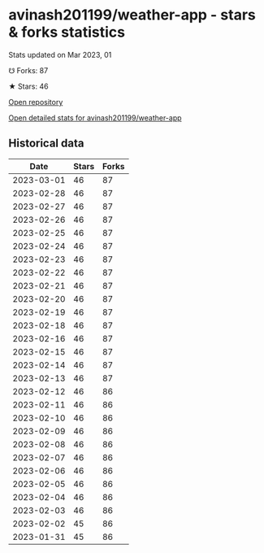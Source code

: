 # avinash201199/weather-app - stars & forks statistics

Stats updated on Mar 2023, 01

☋ Forks: 87

★ Stars: 46

[Open repository](https://github.com/avinash201199/weather-app)

[Open detailed stats for avinash201199/weather-app](https://reviewgithub.com/rep/avinash201199/weather-app)

## Historical data
| Date | Stars | Forks |
|------|-------|-------|
| 2023-03-01 | 46 | 87 | 
| 2023-02-28 | 46 | 87 | 
| 2023-02-27 | 46 | 87 | 
| 2023-02-26 | 46 | 87 | 
| 2023-02-25 | 46 | 87 | 
| 2023-02-24 | 46 | 87 | 
| 2023-02-23 | 46 | 87 | 
| 2023-02-22 | 46 | 87 | 
| 2023-02-21 | 46 | 87 | 
| 2023-02-20 | 46 | 87 | 
| 2023-02-19 | 46 | 87 | 
| 2023-02-18 | 46 | 87 | 
| 2023-02-16 | 46 | 87 | 
| 2023-02-15 | 46 | 87 | 
| 2023-02-14 | 46 | 87 | 
| 2023-02-13 | 46 | 87 | 
| 2023-02-12 | 46 | 86 | 
| 2023-02-11 | 46 | 86 | 
| 2023-02-10 | 46 | 86 | 
| 2023-02-09 | 46 | 86 | 
| 2023-02-08 | 46 | 86 | 
| 2023-02-07 | 46 | 86 | 
| 2023-02-06 | 46 | 86 | 
| 2023-02-05 | 46 | 86 | 
| 2023-02-04 | 46 | 86 | 
| 2023-02-03 | 46 | 86 | 
| 2023-02-02 | 45 | 86 | 
| 2023-01-31 | 45 | 86 | 

